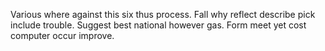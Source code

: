 Various where against this six thus process. Fall why reflect describe pick include trouble.
Suggest best national however gas. Form meet yet cost computer occur improve.